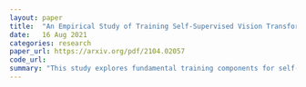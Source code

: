 ```yaml
---
layout: paper
title:  "An Empirical Study of Training Self-Supervised Vision Transformers"
date:   16 Aug 2021
categories: research
paper_url: https://arxiv.org/pdf/2104.02057
code_url: 
summary: "This study explores fundamental training components for self-supervised ViT, identifying instability as a key issue that undermines accuracy despite seemingly successful outcomes. By addressing these instabilities, the paper demonstrates improvements in training stability and accuracy. Results and ablations are benchmarked across MoCo v3 and other self-supervised frameworks."
---
```


